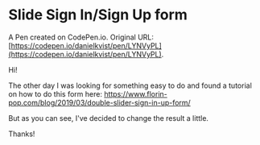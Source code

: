 # Slide Sign In/Sign Up form

A Pen created on CodePen.io. Original URL: [https://codepen.io/danielkvist/pen/LYNVyPL](https://codepen.io/danielkvist/pen/LYNVyPL).

Hi!

The other day I was looking for something easy to do and found a tutorial on how to do this form here: https://www.florin-pop.com/blog/2019/03/double-slider-sign-in-up-form/

But as you can see, I've decided to change the result a little.

Thanks!
